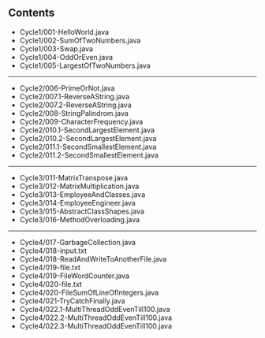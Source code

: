 ## Contents

- Cycle1/001-HelloWorld.java
- Cycle1/002-SumOfTwoNumbers.java
- Cycle1/003-Swap.java
- Cycle1/004-OddOrEven.java
- Cycle1/005-LargestOfTwoNumbers.java
---
- Cycle2/006-PrimeOrNot.java
- Cycle2/007.1-ReverseAString.java
- Cycle2/007.2-ReverseAString.java
- Cycle2/008-StringPalindrom.java
- Cycle2/009-CharacterFrequency.java
- Cycle2/010.1-SecondLargestElement.java
- Cycle2/010.2-SecondLargestElement.java
- Cycle2/011.1-SecondSmallestElement.java
- Cycle2/011.2-SecondSmallestElement.java
---
- Cycle3/011-MatrixTranspose.java
- Cycle3/012-MatrixMultiplication.java
- Cycle3/013-EmployeeAndClasses.java
- Cycle3/014-EmployeeEngineer.java
- Cycle3/015-AbstractClassShapes.java
- Cycle3/016-MethodOverloading.java
--- 
- Cycle4/017-GarbageCollection.java
- Cycle4/018-input.txt
- Cycle4/018-ReadAndWriteToAnotherFile.java
- Cycle4/019-file.txt
- Cycle4/019-FileWordCounter.java
- Cycle4/020-file.txt
- Cycle4/020-FileSumOfLineOfIntegers.java
- Cycle4/021-TryCatchFinally.java
- Cycle4/022.1-MultiThreadOddEvenTill100.java
- Cycle4/022.2-MultiThreadOddEvenTill100.java
- Cycle4/022.3-MultiThreadOddEvenTill100.java
